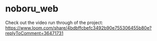 # noboru_web
Check out the video run through of the project:
https://www.loom.com/share/4bdbffcbefc3492b90e755306455b80e?replyToComment=36471731

